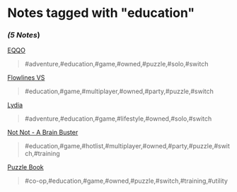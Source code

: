 # Notes tagged with "education"

### _(5 Notes_)

[EQQO](./../EQQO.md)
> #adventure,#education,#game,#owned,#puzzle,#solo,#switch

[Flowlines VS](./../Flowlines%20VS.md)
> #education,#game,#multiplayer,#owned,#party,#puzzle,#switch

[Lydia](./../Lydia.md)
> #adventure,#education,#game,#lifestyle,#owned,#solo,#switch

[Not Not - A Brain Buster](./../Not%20Not%20-%20A%20Brain%20Buster.md)
> #education,#game,#hotlist,#multiplayer,#owned,#party,#puzzle,#switch,#training

[Puzzle Book](./../Puzzle%20Book.md)
> #co-op,#education,#game,#owned,#puzzle,#switch,#training,#utility


